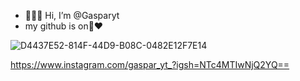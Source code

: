 - 🙋🏻‍♂️ Hi, I’m @Gasparyt
- my github is on🦦❤️

<!---
Gasparyt/Gasparyt is a ✨ special ✨ repository because its `README.md` (this file) appears on your GitHub profile.
You can click the Preview link to take a look at your changes.
--->
![D4437E52-814F-44D9-B08C-0482E12F7E14](https://github.com/Gasparyt/Gasparyt/assets/167488547/a00c953a-3d18-4564-a1a4-7592e223183b)

https://www.instagram.com/gaspar_yt_?igsh=NTc4MTIwNjQ2YQ==
